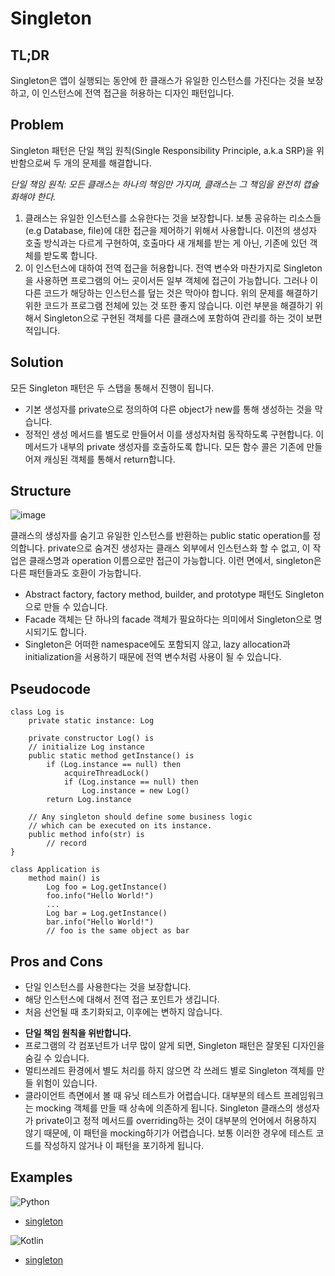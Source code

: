 # Singleton

## TL;DR

Singleton은 앱이 실행되는 동안에 한 클래스가 유일한 인스턴스를 가진다는 것을 보장하고, 이 인스턴스에 전역 접근을 허용하는 디자인 패턴입니다.

## Problem

Singleton 패턴은 단일 책임 원칙(Single Responsibility Principle, a.k.a SRP)을 위반함으로써 두 개의 문제를 해결합니다.

_단일 책임 원칙: 모든 클래스는 하나의 책임만 가지며, 클래스는 그 책임을 완전히 캡슐화해야 한다._
1. 클래스는 유일한 인스턴스를 소유한다는 것을 보장합니다.
   보통 공유하는 리소스들(e.g Database, file)에 대한 접근을 제어하기 위해서 사용합니다.
   이전의 생성자 호출 방식과는 다르게 구현하여, 호출마다 새 개체를 받는 게 아닌, 기존에 있던 객체를 받도록 합니다.
2. 이 인스턴스에 대하여 전역 접근을 허용합니다.
   전역 변수와 마찬가지로 Singleton을 사용하면 프로그램의 어느 곳이서든 일부 객체에 접근이 가능합니다.
   그러나 이 다른 코드가 해당하는 인스턴스를 덮는 것은 막아야 합니다.
   위의 문제를 해결하기 위한 코드가 프로그램 전체에 있는 것 또한 좋지 않습니다.
   이런 부분을 해결하기 위해서 Singleton으로 구현된 객체를 다른 클래스에 포함하여 관리를 하는 것이 보편적입니다.

## Solution

모든 Singleton 패턴은 두 스탭을 통해서 진행이 됩니다.
- 기본 생성자를 private으로 정의하여 다른 object가 new를 통해 생성하는 것을 막습니다.
- 정적인 생성 메서드를 별도로 만들어서 이를 생성자처럼 동작하도록 구현합니다.
이 메서드가 내부의 private 생성자를 호출하도록 합니다. 모든 함수 콜은 기존에 만들어져 캐싱된 객체를 통해서 return합니다.

## Structure

![image](https://www.planttext.com/api/plantuml/png/LOwn2i9044Jx-Oej4-H-85W4hEm4l-0uD-5WNI4tLkg_vv2On7BcpSviNnWdFky6CDDKhjb7KpvSBf7KoO5aiPGTU44aIFPwwacxZLJ_YrQZQQi-oAWyB-cctUS_l_AJPNK2syZn7Km7XWLragBPVnFGgz_gxpC0)

클래스의 생성자를 숨기고 유일한 인스턴스를 반환하는 public static operation를 정의합니다.
private으로 숨겨진 생성자는 클래스 외부에서 인스턴스화 할 수 없고, 이 작업은 클래스명과 operation 이름으로만 접근이 가능합니다.
이런 면에서, singleton은 다른 패턴들과도 호환이 가능합니다.
- Abstract factory, factory method, builder, and prototype 패턴도 Singleton으로 만들 수 있습니다.
- Facade 객체는 단 하나의 facade 객체가 필요하다는 의미에서 Singleton으로 명시되기도 합니다.
- Singleton은 어떠한 namespace에도 포함되지 않고, lazy allocation과 initialization을 서용하기 때문에 전역 변수처럼 사용이 될 수 있습니다.

## Pseudocode

```
class Log is
    private static instance: Log

    private constructor Log() is
    // initialize Log instance
    public static method getInstance() is
        if (Log.instance == null) then
            acquireThreadLock()
            if (Log.instance == null) then
                Log.instance = new Log()
        return Log.instance

    // Any singleton should define some business logic
    // which can be executed on its instance.
    public method info(str) is
        // record
}

class Application is 
    method main() is 
        Log foo = Log.getInstance()
        foo.info("Hello World!")
        ...
        Log bar = Log.getInstance()
        bar.info("Hello World!")
        // foo is the same object as bar 
```

## Pros and Cons

+ 단일 인스턴스를 사용한다는 것을 보장합니다.
+ 해당 인스턴스에 대해서 전역 접근 포인트가 생깁니다.
+ 처음 선언될 때 초기화되고, 이후에는 변하지 않습니다.
- **단일 책임 원칙을 위반합니다.**
- 프로그램의 각 컴포넌트가 너무 많이 알게 되면, Singleton 패턴은 잘못된 디자인을 숨길 수 있습니다.
- 멀티쓰레드 환경에서 별도 처리를 하지 않으면 각 쓰레드 별로 Singleton 객체를 만들 위험이 있습니다.
- 클라이언트 측면에서 볼 때 유닛 테스트가 어렵습니다. 대부분의 테스트 프레임워크는 mocking 객체를 만들 때 상속에 의존하게 됩니다. 
  Singleton 클래스의 생성자가 private이고 정적 메서드를 overriding하는 것이 대부분의 언어에서 허용하지 않기 때문에,
  이 패턴을 mocking하기가 어렵습니다. 보통 이러한 경우에 테스트 코드를 작성하지 않거나 이 패턴을 포기하게 됩니다.

## Examples

![Python](https://img.shields.io/badge/python-3670A0?style=for-the-badge&logo=python&logoColor=ffdd54)
* [singleton](/examples/Singleton/python/singleton.py)

![Kotlin](https://img.shields.io/badge/Kotlin-0095D5?&style=for-the-badge&logo=kotlin&logoColor=white)
* [singleton](/examples/Singleton/kotlin/singleton.kt)
